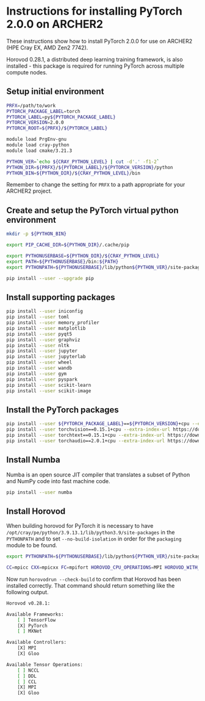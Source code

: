 Instructions for installing PyTorch 2.0.0 on ARCHER2
====================================================

These instructions show how to install PyTorch 2.0.0 for use on ARCHER2 (HPE Cray EX, AMD Zen2 7742).

Horovod 0.28.1, a distributed deep learning training framework, is also installed - this package is required
for running PyTorch across multiple compute nodes.


Setup initial environment
-------------------------

```bash
PRFX=/path/to/work
PYTORCH_PACKAGE_LABEL=torch
PYTORCH_LABEL=py${PYTORCH_PACKAGE_LABEL}
PYTORCH_VERSION=2.0.0
PYTORCH_ROOT=${PRFX}/${PYTORCH_LABEL}

module load PrgEnv-gnu
module load cray-python
module load cmake/3.21.3

PYTHON_VER=`echo ${CRAY_PYTHON_LEVEL} | cut -d'.' -f1-2`
PYTHON_DIR=${PRFX}/${PYTORCH_LABEL}/${PYTORCH_VERSION}/python
PYTHON_BIN=${PYTHON_DIR}/${CRAY_PYTHON_LEVEL}/bin
```

Remember to change the setting for `PRFX` to a path appropriate for your ARCHER2 project.


Create and setup the PyTorch virtual python environment
-------------------------------------------------------

```bash
mkdir -p ${PYTHON_BIN}

export PIP_CACHE_DIR=${PYTHON_DIR}/.cache/pip

export PYTHONUSERBASE=${PYTHON_DIR}/${CRAY_PYTHON_LEVEL}
export PATH=${PYTHONUSERBASE}/bin:${PATH}
export PYTHONPATH=${PYTHONUSERBASE}/lib/python${PYTHON_VER}/site-packages:${PYTHONPATH}

pip install --user --upgrade pip
```


Install supporting packages
---------------------------

```bash
pip install --user iniconfig
pip install --user toml
pip install --user memory_profiler
pip install --user matplotlib
pip install --user pyqt5
pip install --user graphviz
pip install --user nltk
pip install --user jupyter
pip install --user jupyterlab
pip install --user wheel
pip install --user wandb
pip install --user gym
pip install --user pyspark
pip install --user scikit-learn
pip install --user scikit-image
```


Install the PyTorch packages
----------------------------

```bash
pip install --user ${PYTORCH_PACKAGE_LABEL}==${PYTORCH_VERSION}+cpu --extra-index-url https://download.pytorch.org/whl/cpu
pip install --user torchvision==0.15.1+cpu --extra-index-url https://download.pytorch.org/whl/cpu
pip install --user torchtext==0.15.1+cpu --extra-index-url https://download.pytorch.org/whl/cpu
pip install --user torchaudio==2.0.1+cpu --extra-index-url https://download.pytorch.org/whl/cpu
```


Install Numba
-------------

Numba is an open source JIT compiler that translates a subset of Python and NumPy code into fast machine code.

```bash
pip install --user numba
```


Install Horovod
---------------

When building horovod for PyTorch it is necessary to have `/opt/cray/pe/python/3.9.13.1/lib/python3.9/site-packages` in the `PYTHONPATH`
and to set `--no-build-isolation` in order for the `packaging` module to be found.

```bash
export PYTHONPATH=${PYTHONUSERBASE}/lib/python${PYTHON_VER}/site-packages:/opt/cray/pe/python/3.9.13.1/lib/python3.9/site-packages:/work/y07/shared/utils/core/bolt/0.8/modules

CC=mpicc CXX=mpicxx FC=mpifort HOROVOD_CPU_OPERATIONS=MPI HOROVOD_WITH_MPI=1 HOROVOD_WITH_TENSORFLOW=0 HOROVOD_WITH_PYTORCH=1 HOROVOD_WITH_MXNET=0 pip install --user --no-cache-dir --no-build-isolation horovod[pytorch]==0.28.1
```

Now run `horovodrun --check-build` to confirm that Horovod has been installed correctly. That command should return something like the following output.

```bash
Horovod v0.28.1:

Available Frameworks:
    [ ] TensorFlow
    [X] PyTorch
    [ ] MXNet

Available Controllers:
    [X] MPI
    [X] Gloo

Available Tensor Operations:
    [ ] NCCL
    [ ] DDL
    [ ] CCL
    [X] MPI
    [X] Gloo
```
